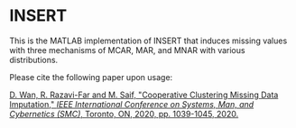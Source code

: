 # INSERT

This is the MATLAB implementation of INSERT that induces missing values with three mechanisms of MCAR, MAR, and MNAR with various distributions.

Please cite the following paper upon usage:

[D. Wan, R. Razavi-Far and M. Saif, "Cooperative Clustering Missing Data Imputation," *IEEE International Conference on Systems, Man, and Cybernetics (SMC)*, Toronto, ON, 2020, pp. 1039-1045, 2020.](https://ieeexplore.ieee.org/abstract/document/9283484)
